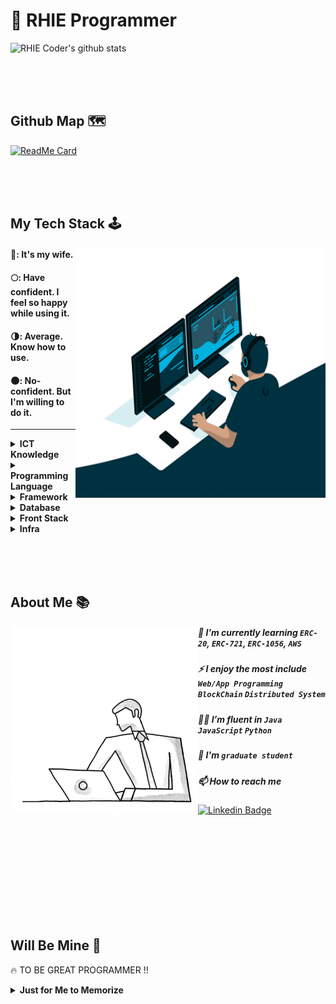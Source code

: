 # 🐺 RHIE Programmer


![RHIE Coder's github stats](https://github-readme-stats.vercel.app/api?username=RHIE-coder&show_icons=true&theme=radical)

<br><br><br>

## Github Map 🗺️
[![ReadMe Card](https://github-readme-stats.vercel.app/api/pin/?username=RHIE-coder&repo=my-github-info&show_owner=true)](https://github.com/RHIE-coder/my-github-info)

<br><br><br>

## My Tech Stack 🕹️
<img  align="right" alt="GIF" src="https://github.com/RHIE-coder/RHIE-coder/blob/master/asset/programming.gif?raw=true" width="400" height="400" />

#### 👰: It's my wife.
#### 🌕: Have confident. I feel so happy while using it.
#### 🌗: Average. Know how to use.
#### 🌑: No-confident. But I'm willing to do it.

<hr>

<details>
  <summary><b>ICT Knowledge</b></summary>
  <ul style="list-style-type: circle;">
    <li>👰<strong>Decentralized Identifiers (DIDs)</strong></li>
    <li>🌕MyData & Self-sovereign</li>
    <li>🌕OAuth2.0</li>
    <li>🌕Ethereum-based Public Blockchain</li>
    <li>🌕Hyperledger Fabric-based Private/Consortium Blockchain</li>
    <li>🌗Distributed Systems</li>
    <li>🌗Deep Learning</li>
  </ul>
</details>

<details>
  <summary><b>Programming Language</b></summary>
  <ul style="list-style-type: circle;">
    <li>👰<strong>Java</strong>❣️</li>
    <li>🌕JavaScript</li>
    <li>🌕Python</li>
    <li>🌗Golang</li>
    <li>🌗Shell Script</li>
    <li>🌗Solidity</li>
    <li>🌗C (gcc-based)</li>
    <li>🌗Processing</li>
  </ul>
</details>

<details>
  <summary><b>Framework</b></summary>
  <ul style="list-style-type: circle;">
    <li>🌕Servlet/JSP (`Can make like WebMVC using annotation and reflection`)</li>
    <li>🌗Spring Framework (WebMVC, Boot, Security)</li>
    <li>🌗Hibernate</li>
    <li>🌕NodeJS/Express</li>
    <li>🌕Mongoose</li>
    <li>🌗Tensorflow</li>
    <li>🌕Hyperledger Indy</li>
    <li>🌗Hyperledger Aries</li>
    <li>🌕Hyperledger Fabric</li>
    <li>🌗Veramo (uPort/Serto)</li>
    <li>🌗Truffle</li>
  </ul>
</details>


<details>
  <summary><b>Database</b></summary>
  <ul style="list-style-type: circle;">
    <li>🌗OracleDB</li>
    <li>🌗MySQL</li>
    <li>🌗MongoDB</li>
    <li>🌗Sqlite</li>
  </ul>
</details>

<details>
  <summary><b>Front Stack</b></summary>
  <ul style="list-style-type: circle;">
    <li>🌕HTML5/CSS3</li>
    <li>🌕Bootstrap5</li>
    <li>🌑React.js</li>
  </ul>
</details>

<details>
  <summary><b>Infra</b></summary>
  <ul style="list-style-type: circle;">
    <li>🌗Linux</li>
    <li>🌗Docker</li>
  </ul>
</details>

<br><br><br>

## About Me 📚

<img align="left" alt="GIF" src="https://github.com/RHIE-coder/RHIE-coder/blob/master/asset/better-better.gif?raw=true" width="300" height="300" />

##### 📖 I’m currently learning `ERC-20`, `ERC-721`, `ERC-1056`, `AWS`

##### ⚡️ I enjoy the most include `Web/App Programming` `BlockChain` `Distributed System`

##### 👨‍💻 I’m fluent in `Java` `JavaScript` `Python`

##### 🌱 I'm `graduate student`

##### 📫 How to reach me
[![Linkedin Badge](https://img.shields.io/badge/-LinkedIn-blue?style=flat-square&logo=Linkedin&logoColor=white&link=https://www.linkedin.com)](https://www.linkedin.com/in/min-hyung-rhie-270a66178)

<br>
<br>
<br>
<br>
<br>
<br>
<br>
<br>
<br>

## Will Be Mine 🔬

🔥 TO BE GREAT PROGRAMMER !!

<details>
  <summary><b>Just for Me to Memorize</b></summary>
  <ul style="list-style-type: circle;">
    <li>Memcache & Redis</li>
    <li>DevOps & CD/CI Skiils</li>
    <li>Design Pattern Skills</li>
    <li>Reactive Programming(RxJava, RxJS, RxPython)</li>
    <li>Webpack & Babel</li>
    <li>Typescript & React & Vue & Next & Nuxt</li>
    <li>GrapeQL/Apollo & Redux & Vuex</li>
    <li>Flutter/Dart</li>
    <li>Spring Framework(More Deep)</li>
    <li>Nest</li>
    <li>Flask & Django & FastAPI</li>
    <li>C# + .NET/Xamarin</li>
    <li>Kubernetes</li>
    <li>Kafka</li>
    <li>RabbitMQ</li>
    <li>Grid/Cluster Computing Skills</li>
    <li>Build Architecture/Consensus Skills</li>
    <li>TDD</li>
    <li>Clean Coding & Refectoring</li>
    <li>AuthN(Cookie, Session, JWT...) & AuthZ(Acceess Control Skills)</li>
    <li>Cryptography</li>
    <li>Cloud</li>
  </ul>
</details>

